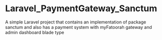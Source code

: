 # Laravel_PaymentGateway_Sanctum
A simple Laravel project that contains an implementation of package sanctum and also has a payment system with myFatoorah gateway and admin dashboard blade type
